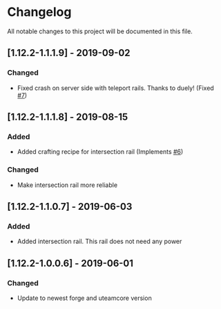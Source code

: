 # Changelog
All notable changes to this project will be documented in this file.

## [1.12.2-1.1.1.9] - 2019-09-02
### Changed
- Fixed crash on server side with teleport rails. Thanks to duely! (Fixed [#7](https://github.com/MC-U-Team/Useful-Railroads/issues/7))

## [1.12.2-1.1.1.8] - 2019-08-15
### Added
- Added crafting recipe for intersection rail (Implements [#6](https://github.com/MC-U-Team/Useful-Railroads/issues/6))

### Changed
- Make intersection rail more reliable

## [1.12.2-1.1.0.7] - 2019-06-03
### Added
- Added intersection rail. This rail does not need any power

## [1.12.2-1.0.0.6] - 2019-06-01
### Changed
- Update to newest forge and uteamcore version